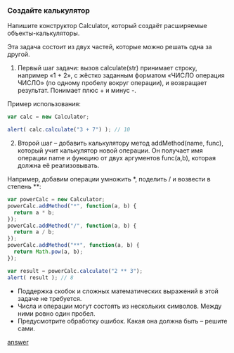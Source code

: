### Создайте калькулятор

Напишите конструктор Calculator, который создаёт расширяемые объекты-калькуляторы.

Эта задача состоит из двух частей, которые можно решать одна за другой.

1. Первый шаг задачи: вызов calculate(str) принимает строку, например «1 + 2», с жёстко заданным форматом «ЧИСЛО операция ЧИСЛО» (по одному пробелу вокруг операции), и возвращает результат. Понимает плюс + и минус -.

Пример использования:

```js
var calc = new Calculator;

alert( calc.calculate("3 + 7") ); // 10
```
2. Второй шаг – добавить калькулятору метод addMethod(name, func), который учит калькулятор новой операции. Он получает имя операции name и функцию от двух аргументов func(a,b), которая должна её реализовывать.

Например, добавим операции умножить *, поделить / и возвести в степень **:
```js
var powerCalc = new Calculator;
powerCalc.addMethod("*", function(a, b) {
  return a * b;
});
powerCalc.addMethod("/", function(a, b) {
  return a / b;
});
powerCalc.addMethod("**", function(a, b) {
  return Math.pow(a, b);
});

var result = powerCalc.calculate("2 ** 3");
alert( result ); // 8
```
* Поддержка скобок и сложных математических выражений в этой задаче не требуется.
* Числа и операции могут состоять из нескольких символов. Между ними ровно один пробел.
* Предусмотрите обработку ошибок. Какая она должна быть – решите сами.

[answer](https://github.com/y4t6/convert/blob/master/5_12_answer.md)

